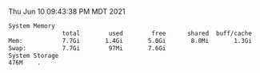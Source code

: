 Thu Jun 10 09:43:38 PM MDT 2021
```bash
System Memory
               total        used        free      shared  buff/cache   available
Mem:           7.7Gi       1.4Gi       5.0Gi       8.0Mi       1.3Gi       6.0Gi
Swap:          7.7Gi        97Mi       7.6Gi
System Storage
476M	.
```
